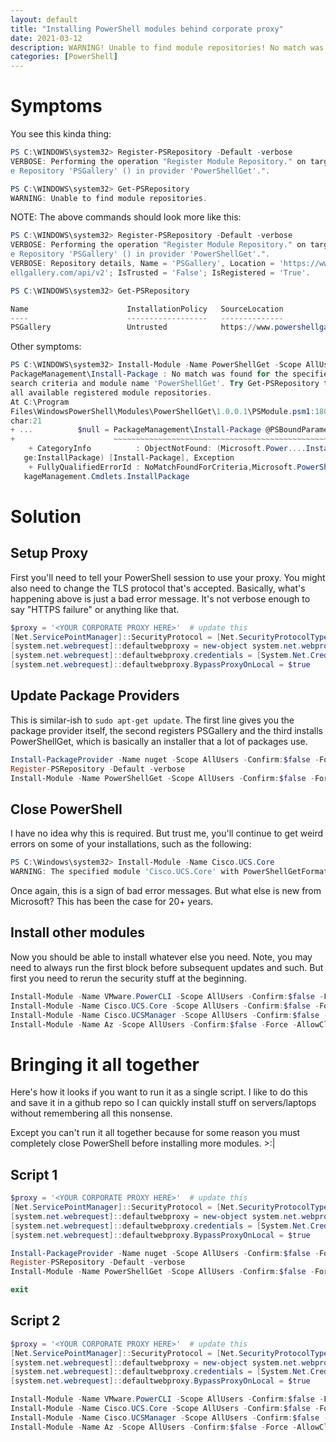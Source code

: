 ```yaml
---
layout: default
title: "Installing PowerShell modules behind corporate proxy"
date: 2021-03-12
description: WARNING! Unable to find module repositories! No match was found for the specified search criteria and module name 'PowerShellGet'!
categories: [PowerShell]
---
```


# Symptoms

You see this kinda thing:

```powershell
PS C:\WINDOWS\system32> Register-PSRepository -Default -verbose
VERBOSE: Performing the operation "Register Module Repository." on target "Modul
e Repository 'PSGallery' () in provider 'PowerShellGet'.".

PS C:\WINDOWS\system32> Get-PSRepository
WARNING: Unable to find module repositories.
```

NOTE: The above commands should look more like this:

```powershell
PS C:\WINDOWS\system32> Register-PSRepository -Default -verbose
VERBOSE: Performing the operation "Register Module Repository." on target "Modul
e Repository 'PSGallery' () in provider 'PowerShellGet'.".
VERBOSE: Repository details, Name = 'PSGallery', Location = 'https://www.powersh
ellgallery.com/api/v2'; IsTrusted = 'False'; IsRegistered = 'True'.

PS C:\WINDOWS\system32> Get-PSRepository

Name                      InstallationPolicy   SourceLocation                                                                
----                      ------------------   --------------                                                                
PSGallery                 Untrusted            https://www.powershellgallery.com/api/v2                                      
```

Other symptoms:

```powershell
PS C:\WINDOWS\system32> Install-Module -Name PowerShellGet -Scope AllUsers -Confirm:$false -Force -AllowClobber
PackageManagement\Install-Package : No match was found for the specified 
search criteria and module name 'PowerShellGet'. Try Get-PSRepository to see 
all available registered module repositories.
At C:\Program 
Files\WindowsPowerShell\Modules\PowerShellGet\1.0.0.1\PSModule.psm1:1809 
char:21
+ ...          $null = PackageManagement\Install-Package @PSBoundParameters
+                      ~~~~~~~~~~~~~~~~~~~~~~~~~~~~~~~~~~~~~~~~~~~~~~~~~~~~
    + CategoryInfo          : ObjectNotFound: (Microsoft.Power....InstallPacka 
   ge:InstallPackage) [Install-Package], Exception
    + FullyQualifiedErrorId : NoMatchFoundForCriteria,Microsoft.PowerShell.Pac 
   kageManagement.Cmdlets.InstallPackage
```

# Solution

## Setup Proxy

First you'll need to tell your PowerShell session to use your proxy. You might also need to change the TLS protocol that's accepted. Basically, what's happening above is just a bad error message. It's not verbose enough to say "HTTPS failure" or anything like that.

```powershell
$proxy = '<YOUR CORPORATE PROXY HERE>'  # update this
[Net.ServicePointManager]::SecurityProtocol = [Net.SecurityProtocolType]::Tls12
[system.net.webrequest]::defaultwebproxy = new-object system.net.webproxy($proxy)
[system.net.webrequest]::defaultwebproxy.credentials = [System.Net.CredentialCache]::DefaultNetworkCredentials
[system.net.webrequest]::defaultwebproxy.BypassProxyOnLocal = $true
```

## Update Package Providers

This is similar-ish to `sudo apt-get update`. The first line gives you the package provider itself, the second registers PSGallery and the third installs PowerShellGet, which is basically an installer that a lot of packages use.

```powershell
Install-PackageProvider -Name nuget -Scope AllUsers -Confirm:$false -Force -MinimumVersion 2.8.5.201
Register-PSRepository -Default -verbose
Install-Module -Name PowerShellGet -Scope AllUsers -Confirm:$false -Force -AllowClobber -MinimumVersion 2.2.4 -SkipPublisherCheck
```

## Close PowerShell

I have no idea why this is required. But trust me, you'll continue to get weird errors on some of your installations, such as the following:

```powershell
PS C:\Windows\system32> Install-Module -Name Cisco.UCS.Core 
WARNING: The specified module 'Cisco.UCS.Core' with PowerShellGetFormatVersion '2.0' is not supported by the current version of PowerShellGet. Get the latest version of the PowerShellGet module to install this module, 'Cisco.UCS.Core'.
```

Once again, this is a sign of bad error messages. But what else is new from Microsoft? This has been the case for 20+ years. 

## Install other modules

Now you should be able to install whatever else you need. Note, you may need to always run the first block before subsequent updates and such. But first you need to rerun the security stuff at the beginning.

```powershell
Install-Module -Name VMware.PowerCLI -Scope AllUsers -Confirm:$false -Force -AllowClobber
Install-Module -Name Cisco.UCS.Core -Scope AllUsers -Confirm:$false -Force -AllowClobber -AcceptLicense
Install-Module -Name Cisco.UCSManager -Scope AllUsers -Confirm:$false -Force -AllowClobber -AcceptLicense
Install-Module -Name Az -Scope AllUsers -Confirm:$false -Force -AllowClobber
```

# Bringing it all together

Here's how it looks if you want to run it as a single script. I like to do this and save it in a github repo so I can quickly install stuff on servers/laptops without remembering all this nonsense. 

Except you can't run it all together because for some reason you must completely close PowerShell before installing more modules. >:|

## Script 1

```powershell
$proxy = '<YOUR CORPORATE PROXY HERE>'  # update this
[Net.ServicePointManager]::SecurityProtocol = [Net.SecurityProtocolType]::Tls12
[system.net.webrequest]::defaultwebproxy = new-object system.net.webproxy($proxy)
[system.net.webrequest]::defaultwebproxy.credentials = [System.Net.CredentialCache]::DefaultNetworkCredentials
[system.net.webrequest]::defaultwebproxy.BypassProxyOnLocal = $true

Install-PackageProvider -Name nuget -Scope AllUsers -Confirm:$false -Force -MinimumVersion 2.8.5.201
Register-PSRepository -Default -verbose
Install-Module -Name PowerShellGet -Scope AllUsers -Confirm:$false -Force -AllowClobber -MinimumVersion 2.2.4 -SkipPublisherCheck

exit
```

## Script 2

```powershell
$proxy = '<YOUR CORPORATE PROXY HERE>'  # update this
[Net.ServicePointManager]::SecurityProtocol = [Net.SecurityProtocolType]::Tls12
[system.net.webrequest]::defaultwebproxy = new-object system.net.webproxy($proxy)
[system.net.webrequest]::defaultwebproxy.credentials = [System.Net.CredentialCache]::DefaultNetworkCredentials
[system.net.webrequest]::defaultwebproxy.BypassProxyOnLocal = $true

Install-Module -Name VMware.PowerCLI -Scope AllUsers -Confirm:$false -Force -AllowClobber
Install-Module -Name Cisco.UCS.Core -Scope AllUsers -Confirm:$false -Force -AllowClobber -AcceptLicense
Install-Module -Name Cisco.UCSManager -Scope AllUsers -Confirm:$false -Force -AllowClobber -AcceptLicense
Install-Module -Name Az -Scope AllUsers -Confirm:$false -Force -AllowClobber
```
